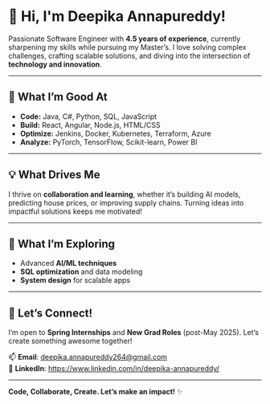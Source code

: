 # 👋 Hi, I'm Deepika Annapureddy!  

Passionate Software Engineer with **4.5 years of experience**, currently sharpening my skills while pursuing my Master’s. I love solving complex challenges, crafting scalable solutions, and diving into the intersection of **technology and innovation**.  

---

## 🚀 What I’m Good At  
- **Code:** Java, C#, Python, SQL, JavaScript  
- **Build:** React, Angular, Node.js, HTML/CSS  
- **Optimize:** Jenkins, Docker, Kubernetes, Terraform, Azure  
- **Analyze:** PyTorch, TensorFlow, Scikit-learn, Power BI  

---

## 💡 What Drives Me  
I thrive on **collaboration and learning**, whether it’s building AI models, predicting house prices, or improving supply chains. Turning ideas into impactful solutions keeps me motivated!  

---

## 🌱 What I’m Exploring  
- Advanced **AI/ML techniques**  
- **SQL optimization** and data modeling  
- **System design** for scalable apps  

---

## 🤝 Let’s Connect!  
I’m open to **Spring Internships** and **New Grad Roles** (post-May 2025). Let’s create something awesome together!  

📫 **Email**: deepika.annapureddy264@gmail.com  
🔗 **LinkedIn**: https://www.linkedin.com/in/deepika-annapureddy/


---

**Code, Collaborate, Create. Let’s make an impact!** ✨
